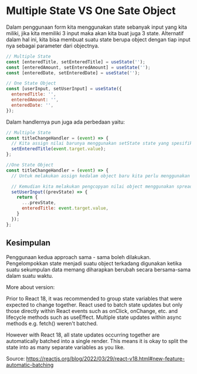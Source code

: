 # Multiple State VS One Sate Object

Dalam penggunaan form kita menggunakan state sebanyak input yang kita miliki, jika kita memiliki 3 input maka akan kita buat juga 3 state. Alternatif dalam hal ini, kita bisa membuat suatu state berupa object dengan tiap input nya sebagai parameter dari objectnya.

```js
// Multiple State
const [enteredTitle, setEnteredTitle] = useState('');
const [enteredAmount, setEnteredAmount] = useState('');
const [enteredDate, setEnteredDate] = useState('');

// One State Object
const [userInput, setUserInput] = useState({
  enteredTitle: '',
  enteredAmount: '',
  enteredDate: '',
});
```

Dalam handlernya pun juga ada perbedaan yaitu:

```js
// Multiple State
const titleChangeHandler = (event) => {
  // Kita assign nilai barunya menggunakan setState state yang spesifik
  setEnteredTitle(event.target.value);
};

//One State Object
const titleChangeHandler = (event) => {
  // Untuk melakukan assign kedalam object baru kita perlu menggunakan `prevState` sehingga nilai dari object state tersebut kita mendapat nilai yang paling terupdate

  // Kemudian kita melakukan pengcopyan nilai object menggunakan spread operator (...)
  setUserInput((prevState) => {
    return {
      ...prevState,
      enteredTitle: event.target.value,
    }
  });
};

```

## Kesimpulan

Penggunaan kedua approach sama - sama boleh dilakukan. Pengelompokkan state menjadi suatu object terkadang digunakan ketika suatu sekumpulan data memang diharapkan berubah secara bersama-sama dalam suatu waktu.

More about version:

Prior to React 18, it was recommended to group state variables that were expected to change together. React used to batch state updates but only those directly within React events such as onClick, onChange, etc. and lifecycle methods such as useEffect. Multiple state updates within async methods e.g. fetch() weren't batched.

However with React 18, all state updates occurring together are automatically batched into a single render. This means it is okay to split the state into as many separate variables as you like.

Source: https://reactjs.org/blog/2022/03/29/react-v18.html#new-feature-automatic-batching